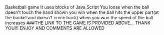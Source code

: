Basketball game
It uses blocks of Java Script
You loose when the ball doesn't touch the hand shown
you win when the ball hits the upper part(at the basket and doesn't come back)
when you won the speed of the ball increases
###THE LINK TO THE GAME IS PROVIDED ABOVE...
THANK YOU!!!
ENJOY AND COMMENTS ARE ALLOWED
